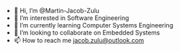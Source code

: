- 👋 Hi, I’m @Martin-Jacob-Zulu
- 👀 I’m interested in Software Engineering
- 🌱 I’m currently learning Computer Systems Engineering
- 💞️ I’m looking to collaborate on Embedded Systems
- 📫 How to reach me jacob.zulu@outlook.com

<!---
Martin-Jacob-Zulu/Martin-Jacob-Zulu is a ✨ special ✨ repository because its `README.md` (this file) appears on your GitHub profile.
You can click the Preview link to take a look at your changes.
--->
